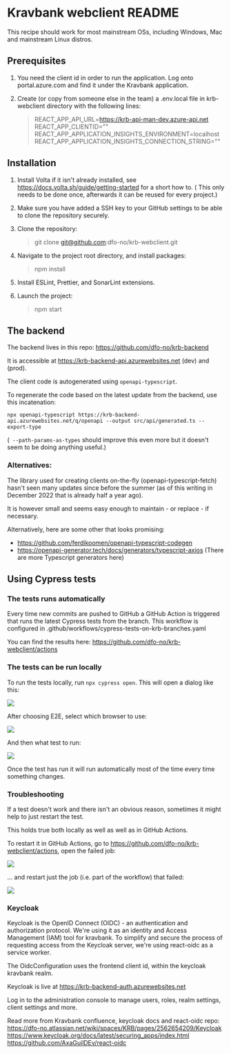 # Kravbank webclient README

This recipe should work for most mainstream OSs, including Windows, Mac and mainstream Linux distros.

## Prerequisites

1. You need the client id in order to run the application. Log onto portal.azure.com and find it under the Kravbank
   application.
2. Create (or copy from someone else in the team) a .env.local file in krb-webclient directory with the following lines:

   > REACT_APP_API_URL=https://krb-api-man-dev.azure-api.net
   > REACT_APP_CLIENTID="<can be found in Azure Portal>"
   > REACT_APP_APPLICATION_INSIGHTS_ENVIRONMENT=localhost
   > REACT_APP_APPLICATION_INSIGHTS_CONNECTION_STRING="<can be found in Azure Portal>"

## Installation

1. Install Volta if it isn't already installed, see https://docs.volta.sh/guide/getting-started for a short how to. (
   This
   only needs to be done once, afterwards it can be reused for every project.)
2. Make sure you have added a SSH key to your GitHub settings to be able to clone the repository securely.
3. Clone the repository:

   > git clone git@github.com:dfo-no/krb-webclient.git

4. Navigate to the project root directory, and install packages:

   > npm install

5. Install ESLint, Prettier, and SonarLint extensions.
6. Launch the project:

   > npm start

## The backend

The backend lives in this repo: https://github.com/dfo-no/krb-backend

It is accessible at https://krb-backend-api.azurewebsites.net (dev)
and <TBD> (prod).

The client code is autogenerated using `openapi-typescript`.

To regenerate the code based on the latest update from the backend, use this incatenation:

`npx openapi-typescript https://krb-backend-api.azurewebsites.net/q/openapi --output src/api/generated.ts --export-type`

(` --path-params-as-types` should improve this even more but it doesn't seem to be doing anything useful.)

### Alternatives:

The library used for creating clients on-the-fly (openapi-typescript-fetch) hasn't seen many updates since before the summer (as of this writing in December 2022 that is already half a year ago).

It is however small and seems easy enough to maintain - or replace - if necessary.

Alternatively, here are some other that looks promising: 
- https://github.com/ferdikoomen/openapi-typescript-codegen
- https://openapi-generator.tech/docs/generators/typescript-axios (There are more Typescript generators here)


## Using Cypress tests

### The tests runs automatically

Every time new commits are pushed to GitHub a GitHub Action is triggered that runs the latest Cypress tests from the
branch. This workflow is configured in .github/workflows/cypress-tests-on-krb-branches.yaml

You can find the results here: https://github.com/dfo-no/krb-webclient/actions

### The tests can be run locally

To run the tests locally, run `npx cypress open`. This will open a dialog like this:

![](docs/images/cypress-first-dialog.jpg)

After choosing E2E, select which browser to use:

![](docs/images/cypress-choose-browser.jpg)

And then what test to run:

![](docs/images/cypress-select-test.png)

Once the test has run it will run automatically most of the time every time something changes.

### Troubleshooting

If a test doesn't work and there isn't an obvious reason, sometimes it might help to just restart the test.

This holds true both locally as well as well as in GitHub Actions.

To restart it in GitHub Actions, go to https://github.com/dfo-no/krb-webclient/actions, open the failed job:

![](docs/images/cypress-github-actions-failed.png)

... and restart just the job (i.e. part of the workflow) that failed:

![](docs/images/cypress-github-actions-restart-job.png)

### Keycloak

Keycloak is the OpenID Connect (OIDC) - an authentication and authorization protocol. We're using it as an identity and Access Management (IAM) tool for kravbank. To simplify and secure the process of requesting access from the Keycloak server, we're using react-oidc as a service worker.

The OidcConfiguration uses the frontend client id, within the keycloak kravbank realm.

Keycloak is live at https://krb-backend-auth.azurewebsites.net

Log in to the administration console to manage users, roles, realm settings, client settings and more.

Read more from Kravbank confluence, keycloak docs and react-oidc repo:
https://dfo-no.atlassian.net/wiki/spaces/KRB/pages/2562654209/Keycloak
https://www.keycloak.org/docs/latest/securing_apps/index.html
https://github.com/AxaGuilDEv/react-oidc
